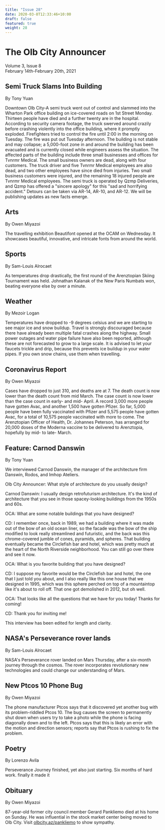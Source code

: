 ```yaml
---
title: "Issue 28"
date: 2020-03-8T12:33:46+10:00
draft: false
featured: true
weight: 28
---
```


# The Olb City Announcer
Volume 3, Issue 8    
February 14th-February 20th, 2021

## Semi Truck Slams Into Building
By Tony Yuan

Downtown Olb City-A semi truck went out of control and slammed into the Wharton Park office building on ice-covered roads on 1st Street Monday. Thirteen people have died and a further twenty are in the hospital. According to security camera footage, the truck swerved around crazily before crashing violently into the office building, where it promptly exploded. Firefighters tried to control the fire until 2:00 in the morning on Tuesday. The fire was put out Tuesday afternoon. The building is not stable and may collapse; a 5,000-foot zone in and around the building has been evacuated and is currently closed while engineers assess the situation. The affected parts of the building include three small businesses and offices for Tvnrmr Medical. The small business owners are dead, along with four customers. The truck driver and five Tvnrmr Medical employees are also dead, and two other employees have since died from injuries. Two small business customers were injured, and the remaining 18 injured people are Tvnrmr Medical employees. The semi truck is operated by Qzmp Deliveries, and Qzmp has offered a "sincere apology" for this "sad and horrifying accident." Detours can be taken via AR-14, AR-10, and AR-12. We will be publishing updates as new facts emerge.

## Arts
By Owen Miyazoi

The travelling exhibition Beautifont opened at the OCAM on Wednesday. It showcases beautiful, innovative, and intricate fonts from around the world.

## Sports
By Sam-Louis Alrocaet

As temperatures drop drastically, the first round of the Arenztopian Skiing Tournament was held. Johnathan Kalanak of the New Paris Numbats won, beating everyone else by over a minute.

## Weather
By Mezoir Logan

Temperatures have dropped to -9 degrees celsius and we are starting to see major ice and snow buildup. Travel is strongly discouraged because there have already been multiple fatal crashes along the highway. Small power outages and water pipe failure have also been reported, although these are not forecasted to grow to a large scale. It is advised to let your faucets trickle and drip, because this prevents ice buildup in your water pipes. If you own snow chains, use them when travelling.

## Coronavirus Report
By Owen Miyazoi

Cases have dropped to just 310, and deaths are at 7. The death count is now lower than the death count from mid March. The case count is now lower than the case count in early- and mid- April. A record 3,000 more people have gotten Avac, and another 1,500 have gotten Pfizer. So far, 5,000 people have been fully vaccinated with Pfizer and 5,575 people have gotten Avac, for a total of 10,575 people vaccinated with more to come. The Arenztopian Officer of Health, Dr. Johannes Peterson, has arranged for 20,000 doses of the Moderna vaccine to be delivered to Arenztopia, hopefully by mid- to late- March.

## Feature: Carnod Danswin
By Tony Yuan

We interviewed Carnod Danswin, the manager of the architecture firm Danswin, Rodos, and Imhop Ateliers. 

Olb City Announcer: What style of architecture do you usually design?

Carnod Danswin: I usually design retrofuturism architecture. It's the kind of architecture that you see in those spacey-looking buildings from the 1950s and 60s.

OCA: What are some notable buildings that you have designed?

CD: I remember once, back in 1989, we had a building where it was made out of the bow of an old ocean liner, so the facade was the bow of the ship modified to look really streamlined and futuristic, and the back was this chrome-covered jumble of cones, pyramids, and spheres. That building eventually became the Circlefish bar and hotel, which was pretty much at the heart of the North Riverside neighborhood. You can still go over there and see it now.

OCA: What is you favorite building that you have designed?

CD: I suppose my favorite would be the Circlefish bar and hotel, the one that I just told you about, and I also really like this one house that we designed in 1995, which was this sphere perched on top of a mountaintop like it's about to roll off. That one got demolished in 2012, but oh well.

OCA: That looks like all the questions that we have for you today! Thanks for coming!

CD: Thank you for inviting me!

This interview has been edited for length and clarity.

## NASA's Perseverance rover lands
By Sam-Louis Alrocaet

NASA's Perseverance rover landed on Mars Thursday, after a six-month journey through the cosmos. The rover incorporates revolutionary new technologies and could change our understanding of Mars.

## New Ptcos 10 Phone Bug
By Owen Miyazoi

The phone manufacturer Ptcos says that it discovered yet another bug with its problem-riddled Ptcos 10. The bug causes the screen to permanently shut down when users try to take a photo while the phone is facing diagonally down and to the left. Ptcos says that this is likely an error with the motion and direction sensors; reports say that Ptcos is rushing to fix the problem.

## Poetry
By Lorenzo Avila

Perseverance
Journey finished, yet also just starting.
Six months of hard work.
finally it made it



## Obituary
By Owen Miyazoi

87-year-old former city council member Gerard Pankliemo died at his home on Sunday. He was influential in the stock market center being moved to Olb City. Visit [olbcity.az/pankliemo](olbcity.az/pankliemo) to show sympathy.
